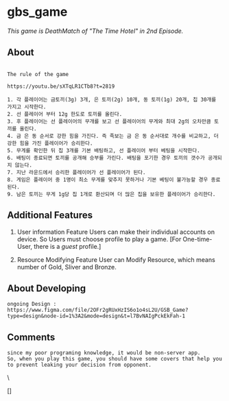# gbs_game

*This game is DeathMatch of "The Time Hotel" in 2nd Episode.*


## About

```

The rule of the game 

https://youtu.be/sXTqLR1CTb8?t=2819

1. 각 플레이어는 금토끼(3g) 3개, 은 토끼(2g) 10개, 동 토끼(1g) 20개, 칩 30개를 가지고 시작한다.
2. 선 플레이어 부터 12g 한도로 토끼를 올린다.
3. 후 플레이어는 선 플레이어의 무개를 보고 선 플레이어의 무게와 최대 2g의 오차만큼 토끼를 올린다.
4. 금 은 동 순서로 강한 힘을 가진다. 즉 족보는 금 은 동 순서대로 개수를 비교하고, 더 강한 힘을 가진 플레이어가 승리한다.
5. 무게를 확인한 뒤 칩 3개를 기본 배팅하고, 선 플레이어 부터 베팅을 시작한다.
6. 배팅이 종료되면 토끼를 공개해 승부를 가린다. 배팅을 포기한 경우 토끼의 갯수가 공개되지 않는다.
7. 지난 라운드에서 승리한 플레이어가 선 플레이어가 된다.
8. 게임은 플레이어 중 1명이 최소 무게를 맞추지 못하거나 기본 베팅이 불가능할 경우 종료된다.
9. 남은 토끼는 무게 1g당 칩 1개로 환산되며 더 많은 칩을 보유한 플레이어가 승리한다.

```


## Additional Features

1. User information Feature
    Users can make their individual accounts on device.
    So Users must choose profile to play a game.
    [For One-time-User, there is a *guest* profile.]

2. Resource Modifying Feature
    User can Modify Resource, which means number of Gold, Sliver and Bronze. 




## About Developing

```
ongoing Design : https://www.figma.com/file/2OFr2gRUxHzIS6o1o4sL2U/GSB_Game?type=design&node-id=1%3A2&mode=design&t=l7BvNAIgPckEkFah-1
```

## Comments

```
since my poor programing knowledge, it would be non-server app. 
So, when you play this game, you should have some covers that help you to prevent leaking your decision from opponent.
```






\



[]





























































